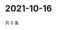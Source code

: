 # 2021-10-16

共 0 条

<!-- BEGIN WEIBO -->
<!-- 最后更新时间 Sat Oct 16 2021 03:11:01 GMT+0800 (China Standard Time) -->

<!-- END WEIBO -->
